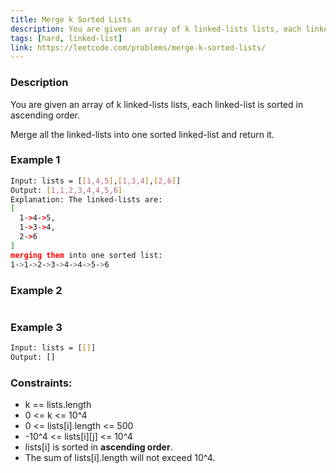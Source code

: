 ```yaml
---
title: Merge k Sorted Lists
description: You are given an array of k linked-lists lists, each linked-list is sorted in ascending order.
tags: [hard, linked-list]
link: https://leetcode.com/problems/merge-k-sorted-lists/
---
```


### Description

You are given an array of k linked-lists lists, each linked-list is sorted in ascending order.

Merge all the linked-lists into one sorted linked-list and return it.

 

### Example 1

```bash
Input: lists = [[1,4,5],[1,3,4],[2,6]]
Output: [1,1,2,3,4,4,5,6]
Explanation: The linked-lists are:
[
  1->4->5,
  1->3->4,
  2->6
]
merging them into one sorted list:
1->1->2->3->4->4->5->6
```

### Example 2

```bash

```

### Example 3

```bash
Input: lists = [[]]
Output: []
```

### Constraints:

- k == lists.length 
- 0 <= k <= 10^4 
- 0 <= lists[i].length <= 500 
- -10^4 <= lists[i][j] <= 10^4 
- lists[i] is sorted in **ascending order**. 
- The sum of lists[i].length will not exceed 10^4.


